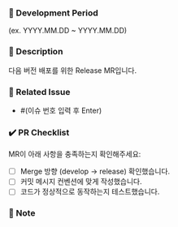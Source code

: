 <!--
🚀 Release MR (제목을 입력해주세요)

📌 사용 예시:
[🚀 FE] 대기실 등록/검색 기능 릴리즈
[🚀 BE] 마이페이지 기능 배포

⚠️ (괄호) 항목은 모두 지우고 알맞게 작성해주세요.
-->

### 📅 Development Period

<!-- 작업 기간을 YYYY.MM.DD ~ YYYY.MM.DD 형식으로 입력해주세요 -->

(ex. YYYY.MM.DD ~ YYYY.MM.DD)

### 📢 Description

다음 버전 배포를 위한 Release MR입니다.

<!-- 작업 내용을 명확하게 설명해주세요 -->

### 💬 Related Issue

- #(이슈 번호 입력 후 Enter)

### ✔️ PR Checklist

MR이 아래 사항을 충족하는지 확인해주세요:

- [ ] Merge 방향 (develop -> release) 확인했습니다.
- [ ] 커밋 메시지 컨벤션에 맞게 작성했습니다.
- [ ] 코드가 정상적으로 동작하는지 테스트했습니다.

### 🔖 Note

<!-- 참고사항을 적어주세요 -->
